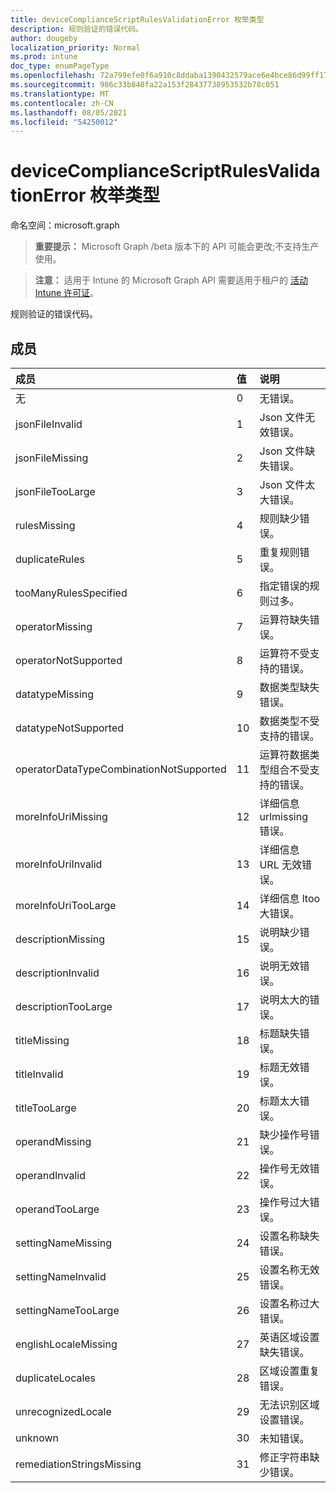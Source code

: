 ```yaml
---
title: deviceComplianceScriptRulesValidationError 枚举类型
description: 规则验证的错误代码。
author: dougeby
localization_priority: Normal
ms.prod: intune
doc_type: enumPageType
ms.openlocfilehash: 72a799efe0f6a910c8ddaba1390432579ace6e4bce86d99ff171d82fdf18349c
ms.sourcegitcommit: 986c33b848fa22a153f28437738953532b78c051
ms.translationtype: MT
ms.contentlocale: zh-CN
ms.lasthandoff: 08/05/2021
ms.locfileid: "54250012"
---
```

# <a name="devicecompliancescriptrulesvalidationerror-enum-type"></a>deviceComplianceScriptRulesValidationError 枚举类型

命名空间：microsoft.graph

> **重要提示：** Microsoft Graph /beta 版本下的 API 可能会更改;不支持生产使用。

> **注意：** 适用于 Intune 的 Microsoft Graph API 需要适用于租户的 [活动 Intune 许可证](https://go.microsoft.com/fwlink/?linkid=839381)。

规则验证的错误代码。

## <a name="members"></a>成员
|成员|值|说明|
|:---|:---|:---|
|无|0|无错误。|
|jsonFileInvalid|1 |Json 文件无效错误。|
|jsonFileMissing|2 |Json 文件缺失错误。|
|jsonFileTooLarge|3 |Json 文件太大错误。|
|rulesMissing|4 |规则缺少错误。|
|duplicateRules|5 |重复规则错误。|
|tooManyRulesSpecified|6 |指定错误的规则过多。|
|operatorMissing|7 |运算符缺失错误。|
|operatorNotSupported|8 |运算符不受支持的错误。|
|datatypeMissing|9 |数据类型缺失错误。|
|datatypeNotSupported|10 |数据类型不受支持的错误。|
|operatorDataTypeCombinationNotSupported|11 |运算符数据类型组合不受支持的错误。|
|moreInfoUriMissing|12 |详细信息 urlmissing 错误。|
|moreInfoUriInvalid|13 |详细信息 URL 无效错误。|
|moreInfoUriTooLarge|14 |详细信息 ltoo 大错误。|
|descriptionMissing|15 |说明缺少错误。|
|descriptionInvalid|16 |说明无效错误。|
|descriptionTooLarge|17 |说明太大的错误。|
|titleMissing|18 |标题缺失错误。|
|titleInvalid|19|标题无效错误。|
|titleTooLarge|20|标题太大错误。|
|operandMissing| 21|缺少操作号错误。|
|operandInvalid|22|操作号无效错误。|
|operandTooLarge|23|操作号过大错误。|
|settingNameMissing|24|设置名称缺失错误。|
|settingNameInvalid|25|设置名称无效错误。|
|settingNameTooLarge|26|设置名称过大错误。|
|englishLocaleMissing|27|英语区域设置缺失错误。|
|duplicateLocales|28|区域设置重复错误。|
|unrecognizedLocale|29|无法识别区域设置错误。|
|unknown|30|未知错误。|
|remediationStringsMissing|31|修正字符串缺少错误。|




